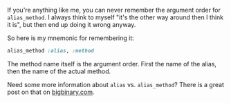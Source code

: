 If you're anything like me, you can never remember the argument order for
`alias_method`. I always think to myself "it's the other way around then I think
it is", but then end up doing it wrong anyway.

So here is my mnemonic for remembering it:

``` ruby
alias_method :alias, :method
```

The method name itself is the argument order. First the name of the alias, then
the name of the actual method.

Need some more information about `alias` vs.
`alias_method`? There is a great post on that on
[bigbinary.com](http://blog.bigbinary.com/2012/01/08/alias-vs-alias-method.html).
